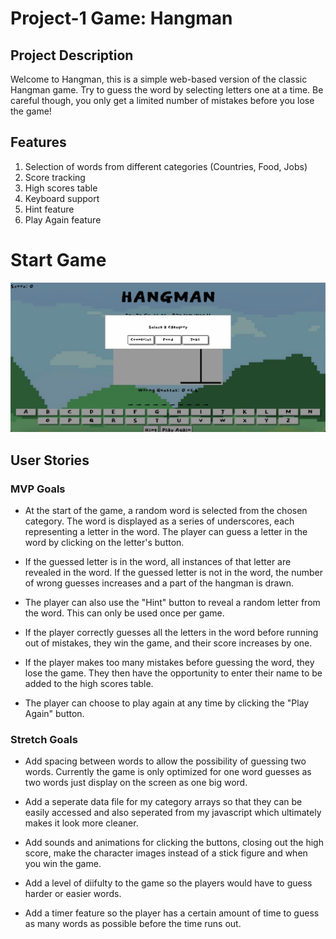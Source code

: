 # Project-1 Game: Hangman

## Project Description
Welcome to Hangman, this is a simple web-based version of the classic Hangman game. Try to guess the word by selecting letters one at a time. Be careful though, you only get a limited number of mistakes before you lose the game!


## Features
1. Selection of words from different categories (Countries, Food, Jobs)
2. Score tracking
3. High scores table
4. Keyboard support
5. Hint feature
6. Play Again feature


# Start Game
![Image](start-game.jpeg)


## User Stories
### MVP Goals
- At the start of the game, a random word is selected from the chosen category. The word is displayed as a series of underscores, each representing a letter in the word. The player can guess a letter in the word by clicking on the letter's button.

- If the guessed letter is in the word, all instances of that letter are revealed in the word. If the guessed letter is not in the word, the number of wrong guesses increases and a part of the hangman is drawn.

- The player can also use the "Hint" button to reveal a random letter from the word. This can only be used once per game.

- If the player correctly guesses all the letters in the word before running out of mistakes, they win the game, and their score increases by one.

- If the player makes too many mistakes before guessing the word, they lose the game. They then have the opportunity to enter their name to be added to the high scores table.

- The player can choose to play again at any time by clicking the "Play Again" button.


### Stretch Goals
- Add spacing between words to allow the possibility of guessing two words. Currently the game is only optimized for one word guesses as two words just display on the screen as one big word.

- Add a seperate data file for my category arrays so that they can be easily accessed and also seperated from my javascript which ultimately makes it look more cleaner.

- Add sounds and animations for clicking the buttons, closing out the high score, make the character images instead of a stick figure and when you win the game.

- Add a level of diifulty to the game so the players would have to guess harder or easier words.

- Add a timer feature so the player has a certain amount of time to guess as many words as possible before the time runs out.

